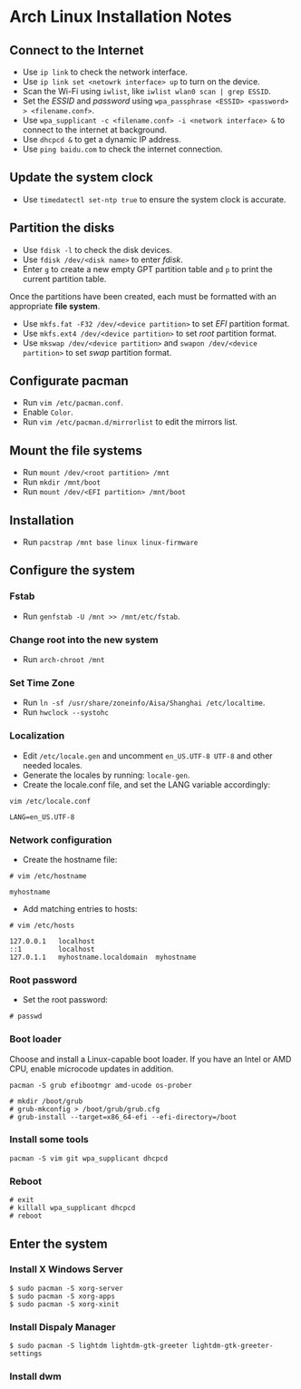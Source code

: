 # Arch Linux Installation Notes

## Connect to the Internet

* Use `ip link` to check the network interface.
* Use `ip link set <netowrk interface> up` to turn on the device.
* Scan the Wi-Fi using `iwlist`, like `iwlist wlan0 scan | grep ESSID`.
* Set the *ESSID* and *password* using `wpa_passphrase <ESSID> <password> > <filename.conf>`.
* Use `wpa_supplicant -c <filename.conf> -i <network interface> &` to connect to the internet at background.
* Use `dhcpcd &` to get a dynamic IP address.
* Use `ping baidu.com` to check the internet connection.

## Update the system clock

* Use `timedatectl set-ntp true` to ensure the system clock is accurate.
  
## Partition the disks

* Use `fdisk -l` to check the disk devices.
* Use `fdisk /dev/<disk name>` to enter *fdisk*.
* Enter `g` to create a new empty GPT partition table and `p` to print the current partition table.

Once the partitions have been created, each must be formatted with an appropriate **file system**.

* Use `mkfs.fat -F32 /dev/<device partition>` to set *EFI* partition format.
* Use `mkfs.ext4 /dev/<device partition>` to set *root* partition format.
* Use `mkswap /dev/<device partition>` and `swapon /dev/<device partition>` to set *swap* partition format.

## Configurate pacman

* Run `vim /etc/pacman.conf`.
* Enable `Color`.
* Run `vim /etc/pacman.d/mirrorlist` to edit the mirrors list.

## Mount the file systems

* Run `mount /dev/<root partition> /mnt`
* Run `mkdir /mnt/boot`
* Run `mount /dev/<EFI partition> /mnt/boot`

## Installation

* Run `pacstrap /mnt base linux linux-firmware`
  
## Configure the system

### Fstab

* Run `genfstab -U /mnt >> /mnt/etc/fstab`.

### Change root into the new system

* Run `arch-chroot /mnt`

### Set Time Zone

* Run `ln -sf /usr/share/zoneinfo/Aisa/Shanghai /etc/localtime`.
* Run `hwclock --systohc`

### Localization

* Edit `/etc/locale.gen` and uncomment `en_US.UTF-8 UTF-8` and other needed locales.
* Generate the locales by running: `locale-gen`.
* Create the locale.conf file, and set the LANG variable accordingly:
```
vim /etc/locale.conf
```
```
LANG=en_US.UTF-8
```

### Network configuration

* Create the hostname file:
```
# vim /etc/hostname
```
```
myhostname
```

* Add matching entries to hosts:
```
# vim /etc/hosts
```
```
127.0.0.1	localhost
::1 		localhost
127.0.1.1	myhostname.localdomain	myhostname
```

### Root password

* Set the root password:
```
# passwd
```

### Boot loader
Choose and install a Linux-capable boot loader. If you have an Intel or AMD CPU, enable microcode updates in addition.

```
pacman -S grub efibootmgr amd-ucode os-prober
```

```
# mkdir /boot/grub
# grub-mkconfig > /boot/grub/grub.cfg
# grub-install --target=x86_64-efi --efi-directory=/boot
```

### Install some tools

```
pacman -S vim git wpa_supplicant dhcpcd
```

### Reboot

```
# exit
# killall wpa_supplicant dhcpcd
# reboot
```

## Enter the system

### Install X Windows Server

```
$ sudo pacman -S xorg-server
$ sudo pacman -S xorg-apps
$ sudo pacman -S xorg-xinit
```

### Install Dispaly Manager

```
$ sudo pacman -S lightdm lightdm-gtk-greeter lightdm-gtk-greeter-settings
```

### Install dwm
